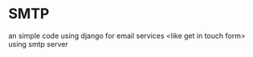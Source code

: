 # SMTP
an simple code using django for email services &lt;like get in touch form> using smtp server
